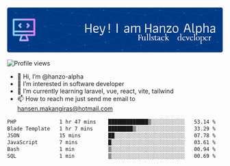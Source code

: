 ![Header](./github-header-image.png)

![Profile views](https://gpvc.arturio.dev/hanzo-alpha)

- 👋 Hi, I’m @hanzo-alpha
- 👀 I’m interested in software developer
- 🌱 I’m currently learning laravel, vue, react, vite, tailwind
- 📫 How to reach me just send me email to hansen.makangiras@hotmail.com 

<!---
hanzo-alpha/hanzo-alpha is a ✨ special ✨ repository because its `README.md` (this file) appears on your GitHub profile.
You can click the Preview link to take a look at your changes.
--->

<!--START_SECTION:waka-->

```text
PHP              1 hr 47 mins    █████████████▒░░░░░░░░░░░   53.14 %
Blade Template   1 hr 7 mins     ████████▒░░░░░░░░░░░░░░░░   33.29 %
JSON             15 mins         ██░░░░░░░░░░░░░░░░░░░░░░░   07.78 %
JavaScript       7 mins          █░░░░░░░░░░░░░░░░░░░░░░░░   03.61 %
Bash             1 min           ▒░░░░░░░░░░░░░░░░░░░░░░░░   00.94 %
SQL              1 min           ▒░░░░░░░░░░░░░░░░░░░░░░░░   00.69 %
```

<!--END_SECTION:waka-->

